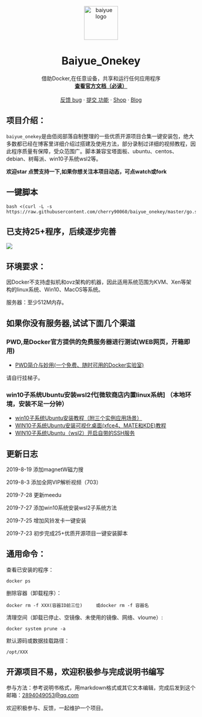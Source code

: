 <p align="center">
  <a href="https://baiyue.one/">
    <img src="https://raw.githubusercontent.com/Baiyuetribe/baiyue_onekey/master/logo.png" alt="baiyue logo" width="90" height="90">
  </a>
</p>

<h1 align="center">Baiyue_Onekey</h1>

<p align="center">
  借助Docker,在任意设备，共享和运行任何应用程序
  <br>
  <a href="https://book.baiyue.one/"><strong>查看官方文档（必读）</strong></a>
  <br>
  <br>
  <a href="https://github.com/Baiyuetribe/baiyue_onekey/issues/new?template=bug.md">反馈 bug</a>
  ·
  <a href="https://github.com/Baiyuetribe/baiyue_onekey/issues/new?template=feature.md&labels=feature">提交 功能</a>
  ·
  <a href="https://mall.baiyue.one/">Shop</a>
  ·
  <a href="https://baiyue.one/">Blog</a>
</p>



## 项目介绍：

`baiyue_onekey`是由佰阅部落自制整理的一些优质开源项目合集一键安装包，绝大多数都已经在博客里详细介绍过搭建及使用方法，部分录制过详细的视频教程，因此程序质量有保障，受众范围广。脚本兼容宝塔面板、ubuntu、centos、debian、树莓派、win10子系统wsl2等。

**欢迎star 点赞支持一下,如果你想关注本项目动态，可点watch或fork**

## 一键脚本

```
bash <(curl -L -s https://raw.githubusercontent.com/cherry90060/baiyue_onekey/master/go.sh)
```



## 已支持25+程序，后续逐步完善

![](https://raw.githubusercontent.com/Baiyuetribe/baiyue_onekey/master/list.png)



## 环境要求：

因Docker不支持虚拟机和ovz架构的机器，因此适用系统范围为KVM、Xen等架构的linux系统、Win10、MacOS等系统。

服务器：至少512M内存。

## 如果你没有服务器,试试下面几个渠道

### PWD,是Docker官方提供的免费服务器进行测试(WEB网页，开箱即用)

- [PWD简介与妙用(一个免费、随时可用的Docker实验室)](https://baiyue.one/archives/472.html)

请自行挂梯子。

### win10子系统Ubuntu安装wsl2代[微软商店内置linux系统] （本地环境，安装不足一分钟）

- [win10子系统Ubuntu安装教程（附三个实例应用场景）](https://baiyue.one/archives/1140.html)
- [WIN10子系统Ubuntu安装可视化桌面(xfce4、MATE和KDE)教程](https://baiyue.one/archives/1152.html)
- [WIN10子系统Ubuntu（wsl2）开启自带的SSH服务](https://baiyue.one/archives/1160.html)

## 更新日志

2019-8-19 添加magnetW磁力搜

2019-8-3 添加全网VIP解析视频（703）

2019-7-28 更新meedu

2019-7-27 添加win10系统安装wsl2子系统方法

2019-7-25 增加风铃发卡一键安装

2019-7-23 初步完成25+优质开源项目一键安装脚本

## 通用命令：

查看已安装的程序：

```
docker ps 
```

删除容器（卸载程序）：

```
docker rm -f XXX(容器ID前三位)     或docker rm -f 容器名
```

清理空间（卸载已停止、空镜像、未使用的镜像、网络、vloume）:

```
docker system prune -a
```

默认源码或数据挂载路径：

`/opt/XXX`


## 开源项目不易，欢迎积极参与完成说明书编写

参与方法：参考说明书格式，用markdown格式或其它文本编辑，完成后发到这个邮箱：2894049053@qq.com

欢迎积极参与、反馈，一起维护一个项目。
